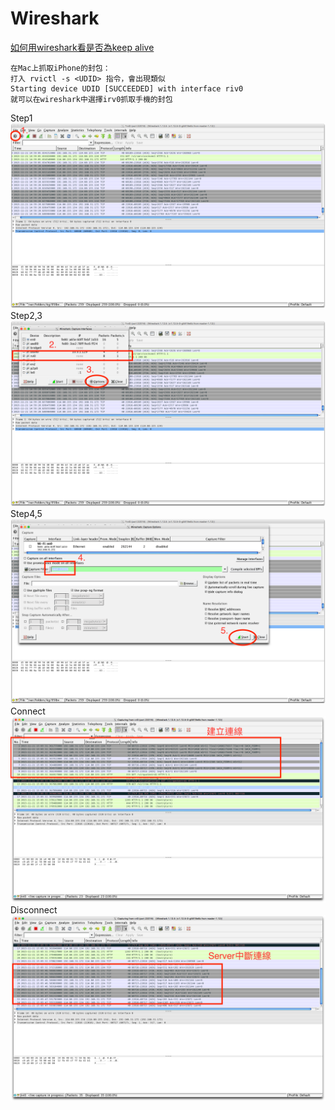 # Wireshark

[如何用wireshark看是否為keep alive](#KeepAlive)

    在Mac上抓取iPhone的封包：
    打入 rvictl -s <UDID> 指令，會出現類似
    Starting device UDID [SUCCEEDED] with interface riv0
    就可以在wireshark中選擇irv0抓取手機的封包
    
Step1
![step1](assets/wireshark/Screen_Shot_2015-11-21_at_15.00.31.png)
Step2,3
![step2](assets/wireshark/Screen_Shot_2015-11-21_at_15.01.48.png)
Step4,5
![step3](assets/wireshark/Screen_Shot_2015-11-21_at_15.03.49.png)
Connect
![Connect](assets/wireshark/Screen_Shot_2015-11-21_at_15.05.37.png)
Disconnect
![Disconnect](assets/wireshark/Screen_Shot_2015-11-21_at_15.06.39.png)